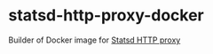 # statsd-http-proxy-docker

Builder of Docker image for [Statsd HTTP proxy](https://github.com/GoMetric/statsd-http-proxy)
